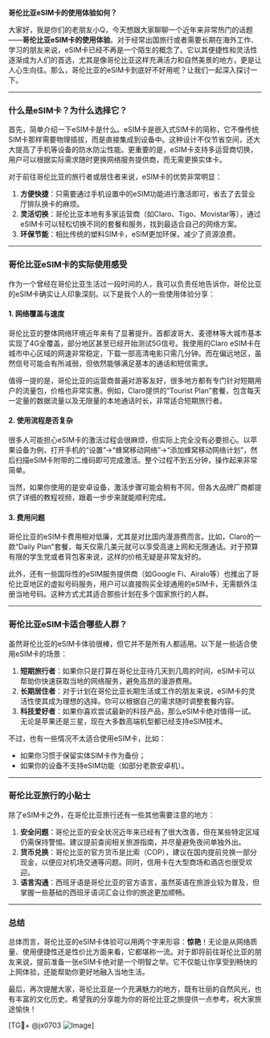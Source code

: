**哥伦比亚eSIM卡的使用体验如何？**

大家好，我是你们的老朋友小Q，今天想跟大家聊聊一个近年来非常热门的话题——**哥伦比亚eSIM卡的使用体验**。对于经常出国旅行或者需要长期在海外工作、学习的朋友来说，eSIM卡已经不再是一个陌生的概念了。它以其便捷性和灵活性逐渐成为人们的首选，尤其是像哥伦比亚这样充满活力和自然美景的地方，更是让人心生向往。那么，哥伦比亚的eSIM卡到底好不好用呢？让我们一起深入探讨一下。

---

### **什么是eSIM卡？为什么选择它？**

首先，简单介绍一下eSIM卡是什么。eSIM卡是嵌入式SIM卡的简称，它不像传统SIM卡那样需要物理插拔，而是直接集成到设备中。这种设计不仅节省空间，还大大提高了手机等设备的防水防尘性能。更重要的是，eSIM卡支持多运营商切换，用户可以根据实际需求随时更换网络服务提供商，而无需更换实体卡。

对于前往哥伦比亚的旅行者或居住者来说，eSIM卡的优势非常明显：

1. **方便快捷**：只需要通过手机设置中的eSIM功能进行激活即可，省去了去营业厅排队换卡的麻烦。
2. **灵活切换**：哥伦比亚本地有多家运营商（如Claro、Tigo、Movistar等），通过eSIM卡可以轻松切换不同的套餐和服务，找到最适合自己的网络方案。
3. **环保节能**：相比传统的塑料SIM卡，eSIM更加环保，减少了资源浪费。

---

### **哥伦比亚eSIM卡的实际使用感受**

作为一个曾经在哥伦比亚生活过一段时间的人，我可以负责任地告诉你，哥伦比亚的eSIM卡确实让人印象深刻。以下是我个人的一些使用体验分享：

#### **1. 网络覆盖与速度**
哥伦比亚的整体网络环境近年来有了显著提升。首都波哥大、麦德林等大城市基本实现了4G全覆盖，部分地区甚至已经开始测试5G信号。我使用的Claro eSIM卡在城市中心区域的网速非常稳定，下载一部高清电影只需几分钟。而在偏远地区，虽然信号可能会有所减弱，但依然能够满足基本的通话和短信需求。

值得一提的是，哥伦比亚的运营商普遍对游客友好，很多地方都有专门针对短期用户的流量包，价格也非常实惠。例如，Claro提供的“Tourist Plan”套餐，包含每天一定量的数据流量以及无限量的本地通话时长，非常适合短期旅行者。

#### **2. 使用流程是否复杂**
很多人可能担心eSIM卡的激活过程会很麻烦，但实际上完全没有必要担心。以苹果设备为例，打开手机的“设置”→“蜂窝移动网络”→“添加蜂窝移动网络计划”，然后扫描eSIM卡附带的二维码即可完成激活。整个过程不到五分钟，操作起来非常简单。

当然，如果你使用的是安卓设备，激活步骤可能会稍有不同，但各大品牌厂商都提供了详细的教程视频，跟着一步步来就能顺利完成。

#### **3. 费用问题**
哥伦比亚的eSIM卡费用相对低廉，尤其是对比国内漫游费而言。比如，Claro的一款“Daily Plan”套餐，每天仅需几美元就可以享受高速上网和无限通话。对于预算有限的学生党或者背包客来说，这样的价格无疑是非常友好的。

此外，还有一些国际性的eSIM服务提供商（如Google Fi、Airalo等）也推出了哥伦比亚地区的虚拟号码服务，用户可以直接购买全球通用的eSIM卡，无需额外注册当地号码。这种方式尤其适合那些计划在多个国家旅行的人群。

---

### **哥伦比亚eSIM卡适合哪些人群？**

虽然哥伦比亚的eSIM卡体验很棒，但它并不是所有人都适用。以下是一些适合使用eSIM卡的场景：

1. **短期旅行者**：如果你只是打算在哥伦比亚待几天到几周的时间，eSIM卡可以帮助你快速获取当地的网络服务，避免高昂的漫游费用。
2. **长期居住者**：对于计划在哥伦比亚长期生活或工作的朋友来说，eSIM卡的灵活性使其成为理想的选择。你可以根据自己的需求随时调整套餐内容。
3. **科技爱好者**：如果你喜欢尝试最新的科技产品，那么eSIM卡绝对值得一试。无论是苹果还是三星，现在大多数高端机型都已经支持eSIM技术。

不过，也有一些情况不太适合使用eSIM卡，比如：
- 如果你习惯于保留实体SIM卡作为备份；
- 如果你的设备不支持eSIM功能（如部分老款安卓机）。

---

### **哥伦比亚旅行的小贴士**

除了eSIM卡之外，在哥伦比亚旅行还有一些其他需要注意的地方：

1. **安全问题**：哥伦比亚的安全状况近年来已经有了很大改善，但在某些特定区域仍需保持警惕。建议提前查阅相关旅游指南，并尽量避免夜间单独外出。
2. **货币兑换**：哥伦比亚的官方货币是比索（COP），建议在国内提前兑换一部分现金，以便应对机场交通等问题。同时，信用卡在大型商场和酒店也很受欢迎。
3. **语言沟通**：西班牙语是哥伦比亚的官方语言，虽然英语在旅游业较为普及，但掌握一些基础的西班牙语词汇会让你的旅途更加顺畅。

---

### **总结**

总体而言，哥伦比亚的eSIM卡体验可以用两个字来形容：**惊艳**！无论是从网络质量、使用便捷性还是性价比方面来看，它都堪称一流。对于即将前往哥伦比亚的朋友来说，提前准备一张eSIM卡绝对是一个明智之举。它不仅能让你享受到畅快的上网体验，还能帮助你更好地融入当地生活。

最后，再次提醒大家，哥伦比亚是一个充满魅力的地方，既有壮丽的自然风光，也有丰富的文化历史。希望我的分享能为你的哥伦比亚之旅提供一点参考。祝大家旅途愉快！

[TG💪+ @jx0703 ![Image](https://github.com/user-attachments/assets/dbca1d08-cadb-493c-b0ec-ad6f7a83f270)]